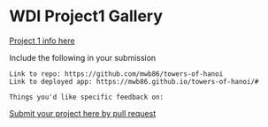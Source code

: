 # WDI Project1 Gallery

[Project 1 info here](https://github.com/ga-wdi-exercises/project1)

Include the following in your submission

```
Link to repo: https://github.com/mwb86/towers-of-hanoi
Link to deployed app: https://mwb86.github.io/towers-of-hanoi/#

Things you'd like specific feedback on:
```

[Submit your project here by pull request](https://github.com/ga-wdi-pvd/project1-gallery/pulls/)

